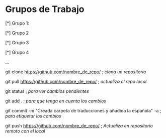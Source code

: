 # Grupos de Trabajo 

[*] Grupo 1:

[*] Grupo 2

[*] Grupo 3

[*] Grupo 4

...

git clone https://github.com/nombre_de_repo/ ; *clona un repositorio*

git pull https://github.com/nombre_de_repo/ ; *actualiza el repo local*

git status ; *para ver cambios pendientes*

git add . ; *para que tenga en cuenta los cambios*

git commit -m "Creada carpeta de traducciones y añadida la española" -a ; *para etiquetar los cambios*

git push https://github.com/nombre_de_repo/ ; *Actualiza en repositorio remoto con el local*
